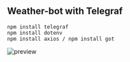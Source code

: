
## Weather-bot with Telegraf
```
npm install telegraf
npm install dotenv
npm install axios / npm install got
```
<image src="preview.jpg" alt="preview">
